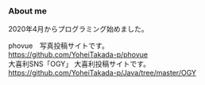 ### About me
2020年4月からプログラミング始めました。
  
phovue　写真投稿サイトです。  
https://github.com/YoheiTakada-p/phovue  
大喜利SNS「OGY」 大喜利投稿サイトです。  
https://github.com/YoheiTakada-p/Java/tree/master/OGY
<!--
**YoheiTakada-p/YoheiTakada-p** is a ✨ _special_ ✨ repository because its `README.md` (this file) appears on your GitHub profile.

Here are some ideas to get you started:

- 🔭 I’m currently working on ...
- 🌱 I’m currently learning ...
- 👯 I’m looking to collaborate on ...
- 🤔 I’m looking for help with ...
- 💬 Ask me about ...
- 📫 How to reach me: ...
- 😄 Pronouns: ...
- ⚡ Fun fact: ...
-->
